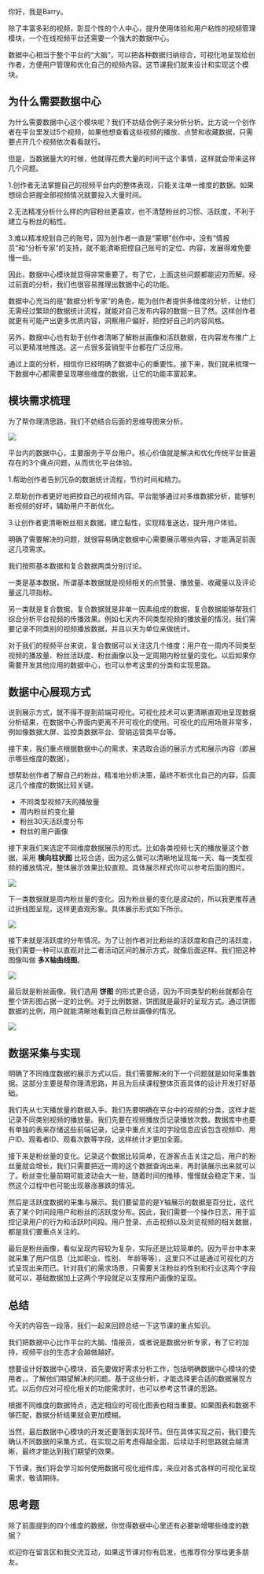 你好，我是Barry。

除了丰富多彩的视频，彰显个性的个人中心，提升使用体验和用户粘性的视频管理模块，一个在线视频平台还需要一个强大的数据中心。

数据中心相当于整个平台的“大脑”，可以把各种数据归纳综合，可视化地呈现给创作者，方便用户管理和优化自己的视频内容。这节课我们就来设计和实现这个模块。

## 为什么需要数据中心

为什么需要数据中心这个模块呢？我们不妨结合例子来分析分析。比方说一个创作者在平台里发过5个视频，如果他想查看这些视频的播放、点赞和收藏数据，只需要点开几个视频依次看看就行。

但是，当数据量大的时候，他就得花费大量的时间干这个事情，这样就会带来这样几个问题。

1.创作者无法掌握自己的视频平台内的整体表现，只能关注单一维度的数据。如果想综合把握全部视频情况就要投入大量时间。

2.无法精准分析什么样的内容粉丝更喜欢，也不清楚粉丝的习惯、活跃度，不利于建立与粉丝的粘性。

3.难以精准规划自己的账号，因为创作者一直是“蒙眼”创作中，没有“情报员”和“分析专家”的支持，就不能清晰把控自己账号的定位、内容，发展得难免要慢一些。

因此，数据中心模块就显得非常重要了。有了它，上面这些问题都能迎刃而解。经过前面的分析，我们也很容易推理出数据中心的功能。

数据中心充当的是“数据分析专家”的角色，能为创作者提供多维度的分析，让他们无需经过繁琐的数据统计流程，就能对自己发布内容的数据一目了然。这样创作者就更有可能产出更多优质内容，洞察用户偏好，把控好自己的内容风格。

另外，数据中心也有助于创作者清晰了解粉丝画像和活跃数据，在内容发布推广上可以更精准地推送。这一点很多营销型平台都在广泛应用。

通过上面的分析，相信你已经明确了数据中心的重要性。接下来，我们就来梳理一下数据中心都需要呈现哪些维度的数据，让它的功能丰富起来。

## 模块需求梳理

为了帮你理清思路，我们不妨结合后面的思维导图来分析。

![](https://static001.geekbang.org/resource/image/3b/5c/3bd6799a252ae58f34fc7c2584f3b85c.jpg?wh=2900x2211)

平台内的数据中心，主要服务于平台用户。核心价值就是解决和优化传统平台普遍存在的3个痛点问题，从而优化平台体验。

1.帮助创作者告别冗杂的数据统计流程，节约时间和精力。

2.帮助创作者更好地把控自己的视频内容。平台能够通过对多维数据分析，能够判断视频的好坏，辅助用户不断优化。

3.让创作者更清晰粉丝相关数据，建立黏性，实现精准送达，提升用户体验。

明确了需要解决的问题，就很容易确定数据中心需要展示哪些内容，才能满足前面这几项需求。

我们按照基本数据和复合数据两类分别讨论。

一类是基本数据，所谓基本数据就是视频相关的点赞量、播放量、收藏量以及评论量这几项指标。

另一类就是复合数据，复合数据就是非单一因素组成的数据，复合数据能够帮我们综合分析平台视频的传播效果。例如七天内不同类型视频的播放量的情况，我们需要记录不同类别的视频播放数据，并且以天为单位来做统计。

对于我们的视频平台来说，复合数据可以关注这几个维度：用户在一周内不同类型视频的播放量、粉丝活跃度、粉丝画像以及一定周期内粉丝量的变化。以后如果你需要开发其他应用的数据中心，也可以参考这里的分类和实现思路。

## 数据中心展现方式

说到展示方式，就不得不提到前端可视化。可视化技术可以更清晰直观地呈现数据分析结果，在数据中心界面内更离不开可视化的使用。可视化的应用场景非常多，例如像数据大屏、监控类数据平台、营销运营类平台等。

接下来，我们重点根据数据中心的需求，来选取合适的展示方式和展示内容（即展示哪些维度的数据）。

想帮助创作者了解自己的粉丝，精准地分析决策，最终不断优化自己的内容，后面这几个维度的数据比较关键。

- 不同类型视频7天的播放量
- 周内粉丝的变化量
- 粉丝30天活跃度分布
- 粉丝的用户画像

接下来我们来选定不同维度数据展示的形式。比如各类视频七天的播放量这个数据，采用 **横向柱状图** 比较合适，因为这么做可以清晰地呈现每一天、每一类型视频的播放情况，整体展示效果比较直观。具体展示样式你可以参考后面的图片。

![](https://static001.geekbang.org/resource/image/80/22/80515fe78667b61ebbac4fdayyc8fb22.jpg?wh=2600x2148)

下一类数据就是周内粉丝量的变化。因为粉丝量的变化是波动的，所以我更推荐通过折线图呈现，这样更直观形象。具体展示形式如下所示。

![](https://static001.geekbang.org/resource/image/00/73/0028675a6cfd0eaa85d0f8d2e658ca73.jpg?wh=2600x2080)

接下来就是活跃度的分布情况。为了让创作者对比粉丝的活跃度和自己的活跃度，我们需要一种可以直观对比二者活动区间的展示方式，就像后面这样。我们把这种图像叫做 **多X轴曲线图**。

![](https://static001.geekbang.org/resource/image/cb/75/cb2e8caa609765c8c597db9f58133e75.jpg?wh=2600x2332)

最后就是粉丝画像。我们选用 **饼图** 的形式更合适，因为不同类型的粉丝就都会在整个饼形图占据一定的比例。对于比例数据，饼图就是最好的呈现方式。通过饼图数据的比例，用户就能清晰地看到自己粉丝画像的情况。

![](https://static001.geekbang.org/resource/image/cc/87/ccb6dc1289729d270215527fcebfa687.jpg?wh=2600x1997)

## 数据采集与实现

明确了不同维度数据的展示方式以后，我们需要解决的下一个问题就是如何采集数据。这部分主要是帮你理清思路，并且为后续课程整体页面具体的设计开发打好基础。

我们先从七天播放量的数据入手。我们先要明确在平台中的视频的分类，这样才能记录不同类别视频的播放量。我们先要在视频播放页记录播放次数。数据库中也要有单独的表来存储这些前端记录，记录中重点关注的字段信息应该包含视频ID、用户ID、观看者ID、观看次数等字段，这样统计才更加全面。

接下来是粉丝量的变化。记录这个数据比较简单，在游客点击关注之后，用户的粉丝量就会增长，我们只需要把近一周的这个数据查询出来，再封装展示出来就可以了。粉丝变化量前期可能波动会大一些，随着时间的推移，慢慢就会稳定下来，当然这个过程中也可能出现暴涨暴跌的情况。

然后是活跃度数据的采集与展示。我们要留意的是Y轴展示的数据是百分比，这代表了某个时间段用户和粉丝的活跃度分布。因此，我们需要一个操作日志，用于监控记录用户的行为和活跃时间段。用户登录、点击视频以及浏览视频的相关数据，都是我们要重点关注的。

最后是粉丝画像，看似呈现内容较为复杂，实际还是比较简单的。因为平台中本来就采集了用户信息（比如职业、性别、 年龄等等），这里只不过是通过可视化的方式呈现出来而已。针对我们的需求场景，只需要关注粉丝的性别和行业这两个字段就可以，基础数据加上这两个字段就足以支撑用户画像的呈现。

## 总结

今天的内容告一段落，我们一起来回顾总结一下这节课的重点知识。

我们把数据中心比作平台的大脑、情报员，或者说是数据分析专家，有了它的加持，视频平台的生态才会越做越好。

想要设计好数据中心模块，首先要做好需求分析工作，包括明确数据中心模块的使用者，。了解他们期望解决的问题。基于这些分析，才能选择更合适的数据展现方式。以后你应对可视化相关的功能需求时，也可以参考这节课的思路。

根据不同维度的数据特点，选定相应的可视化图表也相当重要。如果图表和数据不够匹配，数据分析结果就会更加模糊。

当然，最后数据中心模块的开发还要落到实现环节。但在具体实现之前，我们要先确认不同数据的采集方式，在实现之前考虑得越全面，后续动手时思路就会越清晰，最终才能达到我们期望的效果。

下节课，我们将会学习如何使用数据可视化组件库，来应对各式各样的可视化呈现需求，敬请期待。

## 思考题

除了前面提到的四个维度的数据，你觉得数据中心里还有必要新增哪些维度的数据？

欢迎你在留言区和我交流互动，如果这节课对你有启发，也推荐你分享给更多朋友。